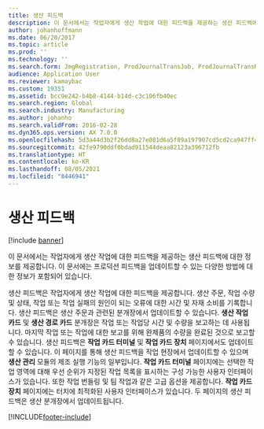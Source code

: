 ```yaml
---
title: 생산 피드백
description: 이 문서에서는 작업자에게 생산 작업에 대한 피드백을 제공하는 생산 피드백에 대한 정보를 제공합니다. 이 문서에는 프로덕션 피드백을 업데이트할 수 있는 다양한 방법에 대한 정보가 포함되어 있습니다.
author: johanhoffmann
ms.date: 06/20/2017
ms.topic: article
ms.prod: ''
ms.technology: ''
ms.search.form: JmgRegistration, ProdJournalTransJob, ProdJournalTransRoute, ProdParmReportFinished
audience: Application User
ms.reviewer: kamaybac
ms.custom: 19351
ms.assetid: bcc9e242-b4b8-4144-b14d-c3c106fb40ec
ms.search.region: Global
ms.search.industry: Manufacturing
ms.author: johanho
ms.search.validFrom: 2016-02-28
ms.dyn365.ops.version: AX 7.0.0
ms.openlocfilehash: 5d3a44d3b2f26dd8a27e081d6a5f89a197907cd5cd2ca947ff4e72aabcf8d90f
ms.sourcegitcommit: 42fe9790ddf0bdad911544deaa82123a396712fb
ms.translationtype: HT
ms.contentlocale: ko-KR
ms.lasthandoff: 08/05/2021
ms.locfileid: "8446941"
---
```

# <a name="production-feedback"></a>생산 피드백

[!include [banner](../includes/banner.md)]

이 문서에서는 작업자에게 생산 작업에 대한 피드백을 제공하는 생산 피드백에 대한 정보를 제공합니다. 이 문서에는 프로덕션 피드백을 업데이트할 수 있는 다양한 방법에 대한 정보가 포함되어 있습니다.

생산 피드백은 작업자에게 생산 작업에 대한 피드백을 제공합니다. 생산 주문, 작업 수량 및 상태, 작업 또는 작업 실패의 원인이 되는 오류에 대한 시간 및 자재 소비를 기록합니다. 생산 피드백은 생산 주문과 관련된 분개장에서 업데이트할 수 있습니다. **생산 작업 카드** 및 **생산 경로 카드** 분개장은 작업 또는 작업당 시간 및 수량을 보고하는 데 사용됩니다. 마지막 작업 또는 작업에 대한 보고를 위해 완제품의 수량을 완료된 것으로 보고할 수 있습니다. 생산 피드백은 **작업 카드 터미널** 및 **작업 카드 장치** 페이지에서도 업데이트할 수 있습니다. 이 페이지를 통해 생산 피드백을 작업 현장에서 업데이트할 수 있으며 **생산 관리** 모듈의 제조 실행 기능의 일부입니다. **작업 카드 터미널** 페이지에는 선택한 작업 영역에 대해 우선 순위가 지정된 작업 목록을 표시하는 구성 가능한 사용자 인터페이스가 있습니다. 또한 작업 번들링 및 팀 작업과 같은 고급 옵션을 제공합니다. **작업 카드 장치** 페이지에는 터치에 최적화된 사용자 인터페이스가 있습니다. 두 페이지의 생산 피드백은 생산 분개장에서 업데이트됩니다.





[!INCLUDE[footer-include](../../includes/footer-banner.md)]